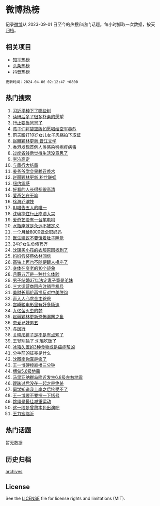 # 微博热榜

记录[微博](https://www.weibo.com)从 2023-09-01 日至今的热搜和热门话题。每小时抓取一次数据，按天[归档](archives)。

## 相关项目

- [知乎热榜](https://github.com/hotarchive/zhihu)
- [头条热榜](https://github.com/hotarchive/toutiao)
- [抖音热榜](https://github.com/hotarchive/douyin)


`更新时间：2024-04-06 02:12:47 +0800`

## 热门搜索

1. [习近平种下了哪些树](https://m.weibo.cn/search?containerid=100103type%3D1%26t%3D10%26q%3D%23%E4%B9%A0%E8%BF%91%E5%B9%B3%E7%A7%8D%E4%B8%8B%E4%BA%86%E5%93%AA%E4%BA%9B%E6%A0%91%23&stream_entry_id=51&isnewpage=1&extparam=seat%3D1%26pos%3D0%26q%3D%2523%25E4%25B9%25A0%25E8%25BF%2591%25E5%25B9%25B3%25E7%25A7%258D%25E4%25B8%258B%25E4%25BA%2586%25E5%2593%25AA%25E4%25BA%259B%25E6%25A0%2591%2523%26stream_entry_id%3D51%26dgr%3D0%26c_type%3D51%26filter_type%3Drealtimehot%26cate%3D10103%26display_time%3D1712340766%26pre_seqid%3D171234076670507365127)
1. [读研后多了很多朴素的愿望](https://m.weibo.cn/search?containerid=100103type%3D1%26t%3D10%26q%3D%23%E8%AF%BB%E7%A0%94%E5%90%8E%E5%A4%9A%E4%BA%86%E5%BE%88%E5%A4%9A%E6%9C%B4%E7%B4%A0%E7%9A%84%E6%84%BF%E6%9C%9B%23&stream_entry_id=31&isnewpage=1&extparam=seat%3D1%26pos%3D0%26flag%3D2%26q%3D%2523%25E8%25AF%25BB%25E7%25A0%2594%25E5%2590%258E%25E5%25A4%259A%25E4%25BA%2586%25E5%25BE%2588%25E5%25A4%259A%25E6%259C%25B4%25E7%25B4%25A0%25E7%259A%2584%25E6%2584%25BF%25E6%259C%259B%2523%26dgr%3D0%26c_type%3D31%26cate%3D5001%26band_rank%3D1%26stream_entry_id%3D31%26lcate%3D5001%26filter_type%3Drealtimehot%26realpos%3D1%26display_time%3D1712340766%26pre_seqid%3D171234076670507365127)
1. [行止要当爸爸了](https://m.weibo.cn/search?containerid=100103type%3D1%26t%3D10%26q%3D%23%E8%A1%8C%E6%AD%A2%E8%A6%81%E5%BD%93%E7%88%B8%E7%88%B8%E4%BA%86%23&stream_entry_id=31&isnewpage=1&extparam=seat%3D1%26pos%3D1%26flag%3D1%26q%3D%2523%25E8%25A1%258C%25E6%25AD%25A2%25E8%25A6%2581%25E5%25BD%2593%25E7%2588%25B8%25E7%2588%25B8%25E4%25BA%2586%2523%26dgr%3D0%26c_type%3D31%26cate%3D5001%26band_rank%3D2%26stream_entry_id%3D31%26lcate%3D5001%26filter_type%3Drealtimehot%26realpos%3D2%26display_time%3D1712340766%26pre_seqid%3D171234076670507365127)
1. [孩子们将碧空版如愿唱给空军英烈](https://m.weibo.cn/search?containerid=100103type%3D1%26t%3D10%26q%3D%23%E5%AD%A9%E5%AD%90%E4%BB%AC%E5%B0%86%E7%A2%A7%E7%A9%BA%E7%89%88%E5%A6%82%E6%84%BF%E5%94%B1%E7%BB%99%E7%A9%BA%E5%86%9B%E8%8B%B1%E7%83%88%23&stream_entry_id=31&isnewpage=1&extparam=seat%3D1%26pos%3D2%26flag%3D0%26q%3D%2523%25E5%25AD%25A9%25E5%25AD%2590%25E4%25BB%25AC%25E5%25B0%2586%25E7%25A2%25A7%25E7%25A9%25BA%25E7%2589%2588%25E5%25A6%2582%25E6%2584%25BF%25E5%2594%25B1%25E7%25BB%2599%25E7%25A9%25BA%25E5%2586%259B%25E8%258B%25B1%25E7%2583%2588%2523%26dgr%3D0%26c_type%3D31%26cate%3D5001%26band_rank%3D3%26stream_entry_id%3D31%26lcate%3D5001%26filter_type%3Drealtimehot%26realpos%3D3%26display_time%3D1712340766%26pre_seqid%3D171234076670507365127)
1. [前夫殴打10岁女儿女子忍痛拍下取证](https://m.weibo.cn/search?containerid=100103type%3D1%26t%3D10%26q%3D%23%E5%89%8D%E5%A4%AB%E6%AE%B4%E6%89%9310%E5%B2%81%E5%A5%B3%E5%84%BF%E5%A5%B3%E5%AD%90%E5%BF%8D%E7%97%9B%E6%8B%8D%E4%B8%8B%E5%8F%96%E8%AF%81%23&stream_entry_id=31&isnewpage=1&extparam=seat%3D1%26pos%3D3%26flag%3D2%26q%3D%2523%25E5%2589%258D%25E5%25A4%25AB%25E6%25AE%25B4%25E6%2589%259310%25E5%25B2%2581%25E5%25A5%25B3%25E5%2584%25BF%25E5%25A5%25B3%25E5%25AD%2590%25E5%25BF%258D%25E7%2597%259B%25E6%258B%258D%25E4%25B8%258B%25E5%258F%2596%25E8%25AF%2581%2523%26dgr%3D0%26c_type%3D31%26cate%3D5001%26band_rank%3D4%26stream_entry_id%3D31%26lcate%3D5001%26filter_type%3Drealtimehot%26realpos%3D4%26display_time%3D1712340766%26pre_seqid%3D171234076670507365127)
1. [赵丽颖林更新 晋江文学](https://m.weibo.cn/search?containerid=100103type%3D1%26t%3D10%26q%3D%E8%B5%B5%E4%B8%BD%E9%A2%96%E6%9E%97%E6%9B%B4%E6%96%B0+%E6%99%8B%E6%B1%9F%E6%96%87%E5%AD%A6&stream_entry_id=31&isnewpage=1&extparam=seat%3D1%26pos%3D4%26flag%3D0%26q%3D%25E8%25B5%25B5%25E4%25B8%25BD%25E9%25A2%2596%25E6%259E%2597%25E6%259B%25B4%25E6%2596%25B0%2520%25E6%2599%258B%25E6%25B1%259F%25E6%2596%2587%25E5%25AD%25A6%26dgr%3D0%26c_type%3D31%26cate%3D5001%26band_rank%3D5%26stream_entry_id%3D31%26lcate%3D5001%26filter_type%3Drealtimehot%26realpos%3D5%26display_time%3D1712340766%26pre_seqid%3D171234076670507365127)
1. [香港发现首例人类感染猴疱疹病毒](https://m.weibo.cn/search?containerid=100103type%3D1%26t%3D10%26q%3D%23%E9%A6%99%E6%B8%AF%E5%8F%91%E7%8E%B0%E9%A6%96%E4%BE%8B%E4%BA%BA%E7%B1%BB%E6%84%9F%E6%9F%93%E7%8C%B4%E7%96%B1%E7%96%B9%E7%97%85%E6%AF%92%23&stream_entry_id=31&isnewpage=1&extparam=seat%3D1%26pos%3D5%26flag%3D2%26q%3D%2523%25E9%25A6%2599%25E6%25B8%25AF%25E5%258F%2591%25E7%258E%25B0%25E9%25A6%2596%25E4%25BE%258B%25E4%25BA%25BA%25E7%25B1%25BB%25E6%2584%259F%25E6%259F%2593%25E7%258C%25B4%25E7%2596%25B1%25E7%2596%25B9%25E7%2597%2585%25E6%25AF%2592%2523%26dgr%3D0%26c_type%3D31%26cate%3D5001%26band_rank%3D6%26stream_entry_id%3D31%26lcate%3D5001%26filter_type%3Drealtimehot%26realpos%3D6%26display_time%3D1712340766%26pre_seqid%3D171234076670507365127)
1. [过度省钱后觉得生活没意思了](https://m.weibo.cn/search?containerid=100103type%3D1%26t%3D10%26q%3D%23%E8%BF%87%E5%BA%A6%E7%9C%81%E9%92%B1%E5%90%8E%E8%A7%89%E5%BE%97%E7%94%9F%E6%B4%BB%E6%B2%A1%E6%84%8F%E6%80%9D%E4%BA%86%23&stream_entry_id=31&isnewpage=1&extparam=seat%3D1%26pos%3D6%26flag%3D2%26q%3D%2523%25E8%25BF%2587%25E5%25BA%25A6%25E7%259C%2581%25E9%2592%25B1%25E5%2590%258E%25E8%25A7%2589%25E5%25BE%2597%25E7%2594%259F%25E6%25B4%25BB%25E6%25B2%25A1%25E6%2584%258F%25E6%2580%259D%25E4%25BA%2586%2523%26dgr%3D0%26c_type%3D31%26cate%3D5001%26band_rank%3D7%26stream_entry_id%3D31%26lcate%3D5001%26filter_type%3Drealtimehot%26realpos%3D7%26display_time%3D1712340766%26pre_seqid%3D171234076670507365127)
1. [李沁高定](https://m.weibo.cn/search?containerid=100103type%3D1%26t%3D10%26q%3D%E6%9D%8E%E6%B2%81%E9%AB%98%E5%AE%9A&stream_entry_id=31&isnewpage=1&extparam=seat%3D1%26pos%3D7%26flag%3D2%26q%3D%25E6%259D%258E%25E6%25B2%2581%25E9%25AB%2598%25E5%25AE%259A%26dgr%3D0%26c_type%3D31%26cate%3D5001%26band_rank%3D8%26stream_entry_id%3D31%26lcate%3D5001%26filter_type%3Drealtimehot%26realpos%3D8%26display_time%3D1712340766%26pre_seqid%3D171234076670507365127)
1. [与凤行大结局](https://m.weibo.cn/search?containerid=100103type%3D1%26t%3D10%26q%3D%E4%B8%8E%E5%87%A4%E8%A1%8C%E5%A4%A7%E7%BB%93%E5%B1%80&stream_entry_id=31&isnewpage=1&extparam=seat%3D1%26pos%3D8%26flag%3D0%26q%3D%25E4%25B8%258E%25E5%2587%25A4%25E8%25A1%258C%25E5%25A4%25A7%25E7%25BB%2593%25E5%25B1%2580%26dgr%3D0%26c_type%3D31%26cate%3D5001%26band_rank%3D9%26stream_entry_id%3D31%26lcate%3D5001%26filter_type%3Drealtimehot%26realpos%3D9%26display_time%3D1712340766%26pre_seqid%3D171234076670507365127)
1. [姜爷爷学会果赖召唤术](https://m.weibo.cn/search?containerid=100103type%3D1%26t%3D10%26q%3D%23%E5%A7%9C%E7%88%B7%E7%88%B7%E5%AD%A6%E4%BC%9A%E6%9E%9C%E8%B5%96%E5%8F%AC%E5%94%A4%E6%9C%AF%23&stream_entry_id=31&isnewpage=1&extparam=seat%3D1%26pos%3D9%26flag%3D32768%26q%3D%2523%25E5%25A7%259C%25E7%2588%25B7%25E7%2588%25B7%25E5%25AD%25A6%25E4%25BC%259A%25E6%259E%259C%25E8%25B5%2596%25E5%258F%25AC%25E5%2594%25A4%25E6%259C%25AF%2523%26dgr%3D0%26c_type%3D31%26cate%3D5001%26band_rank%3D10%26stream_entry_id%3D31%26lcate%3D5001%26filter_type%3Drealtimehot%26realpos%3D10%26display_time%3D1712340766%26pre_seqid%3D171234076670507365127)
1. [赵丽颖林更新 粉丝联姻](https://m.weibo.cn/search?containerid=100103type%3D1%26t%3D10%26q%3D%E8%B5%B5%E4%B8%BD%E9%A2%96%E6%9E%97%E6%9B%B4%E6%96%B0+%E7%B2%89%E4%B8%9D%E8%81%94%E5%A7%BB&stream_entry_id=31&isnewpage=1&extparam=seat%3D1%26pos%3D10%26flag%3D0%26q%3D%25E8%25B5%25B5%25E4%25B8%25BD%25E9%25A2%2596%25E6%259E%2597%25E6%259B%25B4%25E6%2596%25B0%2520%25E7%25B2%2589%25E4%25B8%259D%25E8%2581%2594%25E5%25A7%25BB%26dgr%3D0%26c_type%3D31%26cate%3D5001%26band_rank%3D11%26stream_entry_id%3D31%26lcate%3D5001%26filter_type%3Drealtimehot%26realpos%3D11%26display_time%3D1712340766%26pre_seqid%3D171234076670507365127)
1. [纽约震感](https://m.weibo.cn/search?containerid=100103type%3D1%26t%3D10%26q%3D%E7%BA%BD%E7%BA%A6%E9%9C%87%E6%84%9F&stream_entry_id=31&isnewpage=1&extparam=seat%3D1%26pos%3D11%26flag%3D0%26q%3D%25E7%25BA%25BD%25E7%25BA%25A6%25E9%259C%2587%25E6%2584%259F%26dgr%3D0%26c_type%3D31%26cate%3D5001%26band_rank%3D12%26stream_entry_id%3D31%26lcate%3D5001%26filter_type%3Drealtimehot%26realpos%3D12%26display_time%3D1712340766%26pre_seqid%3D171234076670507365127)
1. [好看的人长得都很高清](https://m.weibo.cn/search?containerid=100103type%3D1%26t%3D10%26q%3D%23%E5%A5%BD%E7%9C%8B%E7%9A%84%E4%BA%BA%E9%95%BF%E5%BE%97%E9%83%BD%E5%BE%88%E9%AB%98%E6%B8%85%23&stream_entry_id=31&isnewpage=1&extparam=seat%3D1%26pos%3D12%26flag%3D2%26q%3D%2523%25E5%25A5%25BD%25E7%259C%258B%25E7%259A%2584%25E4%25BA%25BA%25E9%2595%25BF%25E5%25BE%2597%25E9%2583%25BD%25E5%25BE%2588%25E9%25AB%2598%25E6%25B8%2585%2523%26dgr%3D0%26c_type%3D31%26cate%3D5001%26band_rank%3D13%26stream_entry_id%3D31%26lcate%3D5001%26filter_type%3Drealtimehot%26realpos%3D13%26display_time%3D1712340766%26pre_seqid%3D171234076670507365127)
1. [爱奇艺在干嘛](https://m.weibo.cn/search?containerid=100103type%3D1%26t%3D10%26q%3D%E7%88%B1%E5%A5%87%E8%89%BA%E5%9C%A8%E5%B9%B2%E5%98%9B&stream_entry_id=31&isnewpage=1&extparam=seat%3D1%26pos%3D13%26flag%3D2%26q%3D%25E7%2588%25B1%25E5%25A5%2587%25E8%2589%25BA%25E5%259C%25A8%25E5%25B9%25B2%25E5%2598%259B%26dgr%3D0%26c_type%3D31%26cate%3D5001%26band_rank%3D14%26stream_entry_id%3D31%26lcate%3D5001%26filter_type%3Drealtimehot%26realpos%3D14%26display_time%3D1712340766%26pre_seqid%3D171234076670507365127)
1. [徐海乔演技](https://m.weibo.cn/search?containerid=100103type%3D1%26t%3D10%26q%3D%E5%BE%90%E6%B5%B7%E4%B9%94%E6%BC%94%E6%8A%80&stream_entry_id=31&isnewpage=1&extparam=seat%3D1%26pos%3D14%26flag%3D2%26q%3D%25E5%25BE%2590%25E6%25B5%25B7%25E4%25B9%2594%25E6%25BC%2594%25E6%258A%2580%26dgr%3D0%26c_type%3D31%26cate%3D5001%26band_rank%3D15%26stream_entry_id%3D31%26lcate%3D5001%26filter_type%3Drealtimehot%26realpos%3D15%26display_time%3D1712340766%26pre_seqid%3D171234076670507365127)
1. [IU唱告五人的唯一](https://m.weibo.cn/search?containerid=100103type%3D1%26t%3D10%26q%3D%23IU%E5%94%B1%E5%91%8A%E4%BA%94%E4%BA%BA%E7%9A%84%E5%94%AF%E4%B8%80%23&stream_entry_id=31&isnewpage=1&extparam=seat%3D1%26pos%3D15%26flag%3D2%26q%3D%2523IU%25E5%2594%25B1%25E5%2591%258A%25E4%25BA%2594%25E4%25BA%25BA%25E7%259A%2584%25E5%2594%25AF%25E4%25B8%2580%2523%26dgr%3D0%26c_type%3D31%26cate%3D5001%26band_rank%3D16%26stream_entry_id%3D31%26lcate%3D5001%26filter_type%3Drealtimehot%26realpos%3D16%26display_time%3D1712340766%26pre_seqid%3D171234076670507365127)
1. [沈璃抱住行止崩溃大哭](https://m.weibo.cn/search?containerid=100103type%3D1%26t%3D10%26q%3D%23%E6%B2%88%E7%92%83%E6%8A%B1%E4%BD%8F%E8%A1%8C%E6%AD%A2%E5%B4%A9%E6%BA%83%E5%A4%A7%E5%93%AD%23&stream_entry_id=31&isnewpage=1&extparam=seat%3D1%26pos%3D16%26flag%3D1%26q%3D%2523%25E6%25B2%2588%25E7%2592%2583%25E6%258A%25B1%25E4%25BD%258F%25E8%25A1%258C%25E6%25AD%25A2%25E5%25B4%25A9%25E6%25BA%2583%25E5%25A4%25A7%25E5%2593%25AD%2523%26dgr%3D0%26c_type%3D31%26cate%3D5001%26band_rank%3D17%26stream_entry_id%3D31%26lcate%3D5001%26filter_type%3Drealtimehot%26realpos%3D17%26display_time%3D1712340766%26pre_seqid%3D171234076670507365127)
1. [爱奇艺没有一台笔电吗](https://m.weibo.cn/search?containerid=100103type%3D1%26t%3D10%26q%3D%E7%88%B1%E5%A5%87%E8%89%BA%E6%B2%A1%E6%9C%89%E4%B8%80%E5%8F%B0%E7%AC%94%E7%94%B5%E5%90%97&stream_entry_id=31&isnewpage=1&extparam=seat%3D1%26pos%3D17%26flag%3D2%26q%3D%25E7%2588%25B1%25E5%25A5%2587%25E8%2589%25BA%25E6%25B2%25A1%25E6%259C%2589%25E4%25B8%2580%25E5%258F%25B0%25E7%25AC%2594%25E7%2594%25B5%25E5%2590%2597%26dgr%3D0%26c_type%3D31%26cate%3D5001%26band_rank%3D18%26stream_entry_id%3D31%26lcate%3D5001%26filter_type%3Drealtimehot%26realpos%3D18%26display_time%3D1712340766%26pre_seqid%3D171234076670507365127)
1. [水瓶座就是永远不被定义](https://m.weibo.cn/search?containerid=100103type%3D1%26t%3D10%26q%3D%E6%B0%B4%E7%93%B6%E5%BA%A7%E5%B0%B1%E6%98%AF%E6%B0%B8%E8%BF%9C%E4%B8%8D%E8%A2%AB%E5%AE%9A%E4%B9%89&stream_entry_id=31&isnewpage=1&extparam=seat%3D1%26pos%3D18%26flag%3D0%26q%3D%25E6%25B0%25B4%25E7%2593%25B6%25E5%25BA%25A7%25E5%25B0%25B1%25E6%2598%25AF%25E6%25B0%25B8%25E8%25BF%259C%25E4%25B8%258D%25E8%25A2%25AB%25E5%25AE%259A%25E4%25B9%2589%26dgr%3D0%26c_type%3D31%26cate%3D5001%26band_rank%3D19%26stream_entry_id%3D31%26lcate%3D5001%26filter_type%3Drealtimehot%26realpos%3D19%26display_time%3D1712340766%26pre_seqid%3D171234076670507365127)
1. [一个月给8000做全职妈妈](https://m.weibo.cn/search?containerid=100103type%3D1%26t%3D10%26q%3D%E4%B8%80%E4%B8%AA%E6%9C%88%E7%BB%998000%E5%81%9A%E5%85%A8%E8%81%8C%E5%A6%88%E5%A6%88&stream_entry_id=31&isnewpage=1&extparam=seat%3D1%26pos%3D19%26flag%3D0%26q%3D%25E4%25B8%2580%25E4%25B8%25AA%25E6%259C%2588%25E7%25BB%25998000%25E5%2581%259A%25E5%2585%25A8%25E8%2581%258C%25E5%25A6%2588%25E5%25A6%2588%26dgr%3D0%26c_type%3D31%26cate%3D5001%26band_rank%3D20%26stream_entry_id%3D31%26lcate%3D5001%26filter_type%3Drealtimehot%26realpos%3D20%26display_time%3D1712340766%26pre_seqid%3D171234076670507365127)
1. [医生建议不要饿着肚子睡觉](https://m.weibo.cn/search?containerid=100103type%3D1%26t%3D10%26q%3D%23%E5%8C%BB%E7%94%9F%E5%BB%BA%E8%AE%AE%E4%B8%8D%E8%A6%81%E9%A5%BF%E7%9D%80%E8%82%9A%E5%AD%90%E7%9D%A1%E8%A7%89%23&stream_entry_id=31&isnewpage=1&extparam=seat%3D1%26pos%3D20%26flag%3D0%26q%3D%2523%25E5%258C%25BB%25E7%2594%259F%25E5%25BB%25BA%25E8%25AE%25AE%25E4%25B8%258D%25E8%25A6%2581%25E9%25A5%25BF%25E7%259D%2580%25E8%2582%259A%25E5%25AD%2590%25E7%259D%25A1%25E8%25A7%2589%2523%26dgr%3D0%26c_type%3D31%26cate%3D5001%26band_rank%3D21%26stream_entry_id%3D31%26lcate%3D5001%26filter_type%3Drealtimehot%26realpos%3D21%26display_time%3D1712340766%26pre_seqid%3D171234076670507365127)
1. [24岁女生负债15万](https://m.weibo.cn/search?containerid=100103type%3D1%26t%3D10%26q%3D%2324%E5%B2%81%E5%A5%B3%E7%94%9F%E8%B4%9F%E5%80%BA15%E4%B8%87%23&stream_entry_id=31&isnewpage=1&extparam=seat%3D1%26pos%3D21%26flag%3D0%26q%3D%252324%25E5%25B2%2581%25E5%25A5%25B3%25E7%2594%259F%25E8%25B4%259F%25E5%2580%25BA15%25E4%25B8%2587%2523%26dgr%3D0%26c_type%3D31%26cate%3D5001%26band_rank%3D22%26stream_entry_id%3D31%26lcate%3D5001%26filter_type%3Drealtimehot%26realpos%3D22%26display_time%3D1712340766%26pre_seqid%3D171234076670507365127)
1. [沈璃买小孩的衣服原因找到了](https://m.weibo.cn/search?containerid=100103type%3D1%26t%3D10%26q%3D%23%E6%B2%88%E7%92%83%E4%B9%B0%E5%B0%8F%E5%AD%A9%E7%9A%84%E8%A1%A3%E6%9C%8D%E5%8E%9F%E5%9B%A0%E6%89%BE%E5%88%B0%E4%BA%86%23&stream_entry_id=31&isnewpage=1&extparam=seat%3D1%26pos%3D22%26flag%3D2%26q%3D%2523%25E6%25B2%2588%25E7%2592%2583%25E4%25B9%25B0%25E5%25B0%258F%25E5%25AD%25A9%25E7%259A%2584%25E8%25A1%25A3%25E6%259C%258D%25E5%258E%259F%25E5%259B%25A0%25E6%2589%25BE%25E5%2588%25B0%25E4%25BA%2586%2523%26dgr%3D0%26c_type%3D31%26cate%3D5001%26band_rank%3D23%26stream_entry_id%3D31%26lcate%3D5001%26filter_type%3Drealtimehot%26realpos%3D23%26display_time%3D1712340766%26pre_seqid%3D171234076670507365127)
1. [妈妈假装蔡依林回信](https://m.weibo.cn/search?containerid=100103type%3D1%26t%3D10%26q%3D%23%E5%A6%88%E5%A6%88%E5%81%87%E8%A3%85%E8%94%A1%E4%BE%9D%E6%9E%97%E5%9B%9E%E4%BF%A1%23&stream_entry_id=31&isnewpage=1&extparam=seat%3D1%26pos%3D23%26flag%3D1%26q%3D%2523%25E5%25A6%2588%25E5%25A6%2588%25E5%2581%2587%25E8%25A3%2585%25E8%2594%25A1%25E4%25BE%259D%25E6%259E%2597%25E5%259B%259E%25E4%25BF%25A1%2523%26dgr%3D0%26c_type%3D31%26cate%3D5001%26band_rank%3D24%26stream_entry_id%3D31%26lcate%3D5001%26filter_type%3Drealtimehot%26realpos%3D24%26display_time%3D1712340766%26pre_seqid%3D171234076670507365127)
1. [高铁上再也不随便跟人换座了](https://m.weibo.cn/search?containerid=100103type%3D1%26t%3D10%26q%3D%23%E9%AB%98%E9%93%81%E4%B8%8A%E5%86%8D%E4%B9%9F%E4%B8%8D%E9%9A%8F%E4%BE%BF%E8%B7%9F%E4%BA%BA%E6%8D%A2%E5%BA%A7%E4%BA%86%23&stream_entry_id=31&isnewpage=1&extparam=seat%3D1%26pos%3D24%26flag%3D0%26q%3D%2523%25E9%25AB%2598%25E9%2593%2581%25E4%25B8%258A%25E5%2586%258D%25E4%25B9%259F%25E4%25B8%258D%25E9%259A%258F%25E4%25BE%25BF%25E8%25B7%259F%25E4%25BA%25BA%25E6%258D%25A2%25E5%25BA%25A7%25E4%25BA%2586%2523%26dgr%3D0%26c_type%3D31%26cate%3D5001%26band_rank%3D25%26stream_entry_id%3D31%26lcate%3D5001%26filter_type%3Drealtimehot%26realpos%3D25%26display_time%3D1712340766%26pre_seqid%3D171234076670507365127)
1. [身体在变老的10个迹象](https://m.weibo.cn/search?containerid=100103type%3D1%26t%3D10%26q%3D%23%E8%BA%AB%E4%BD%93%E5%9C%A8%E5%8F%98%E8%80%81%E7%9A%8410%E4%B8%AA%E8%BF%B9%E8%B1%A1%23&stream_entry_id=31&isnewpage=1&extparam=seat%3D1%26pos%3D25%26flag%3D0%26q%3D%2523%25E8%25BA%25AB%25E4%25BD%2593%25E5%259C%25A8%25E5%258F%2598%25E8%2580%2581%25E7%259A%258410%25E4%25B8%25AA%25E8%25BF%25B9%25E8%25B1%25A1%2523%26dgr%3D0%26c_type%3D31%26cate%3D5001%26band_rank%3D26%26stream_entry_id%3D31%26lcate%3D5001%26filter_type%3Drealtimehot%26realpos%3D26%26display_time%3D1712340766%26pre_seqid%3D171234076670507365127)
1. [月薪五万是一种什么体验](https://m.weibo.cn/search?containerid=100103type%3D1%26t%3D10%26q%3D%23%E6%9C%88%E8%96%AA%E4%BA%94%E4%B8%87%E6%98%AF%E4%B8%80%E7%A7%8D%E4%BB%80%E4%B9%88%E4%BD%93%E9%AA%8C%23&stream_entry_id=31&isnewpage=1&extparam=seat%3D1%26pos%3D26%26flag%3D0%26q%3D%2523%25E6%259C%2588%25E8%2596%25AA%25E4%25BA%2594%25E4%25B8%2587%25E6%2598%25AF%25E4%25B8%2580%25E7%25A7%258D%25E4%25BB%2580%25E4%25B9%2588%25E4%25BD%2593%25E9%25AA%258C%2523%26dgr%3D0%26c_type%3D31%26cate%3D5001%26band_rank%3D27%26stream_entry_id%3D31%26lcate%3D5001%26filter_type%3Drealtimehot%26realpos%3D27%26display_time%3D1712340766%26pre_seqid%3D171234076670507365127)
1. [男子结婚37年法定妻子竟是弟妹](https://m.weibo.cn/search?containerid=100103type%3D1%26t%3D10%26q%3D%23%E7%94%B7%E5%AD%90%E7%BB%93%E5%A9%9A37%E5%B9%B4%E6%B3%95%E5%AE%9A%E5%A6%BB%E5%AD%90%E7%AB%9F%E6%98%AF%E5%BC%9F%E5%A6%B9%23&stream_entry_id=31&isnewpage=1&extparam=seat%3D1%26pos%3D27%26flag%3D0%26q%3D%2523%25E7%2594%25B7%25E5%25AD%2590%25E7%25BB%2593%25E5%25A9%259A37%25E5%25B9%25B4%25E6%25B3%2595%25E5%25AE%259A%25E5%25A6%25BB%25E5%25AD%2590%25E7%25AB%259F%25E6%2598%25AF%25E5%25BC%259F%25E5%25A6%25B9%2523%26dgr%3D0%26c_type%3D31%26cate%3D5001%26band_rank%3D28%26stream_entry_id%3D31%26lcate%3D5001%26filter_type%3Drealtimehot%26realpos%3D28%26display_time%3D1712340766%26pre_seqid%3D171234076670507365127)
1. [三大运营商回应注销手机号](https://m.weibo.cn/search?containerid=100103type%3D1%26t%3D10%26q%3D%23%E4%B8%89%E5%A4%A7%E8%BF%90%E8%90%A5%E5%95%86%E5%9B%9E%E5%BA%94%E6%B3%A8%E9%94%80%E6%89%8B%E6%9C%BA%E5%8F%B7%23&stream_entry_id=31&isnewpage=1&extparam=seat%3D1%26pos%3D28%26flag%3D1%26q%3D%2523%25E4%25B8%2589%25E5%25A4%25A7%25E8%25BF%2590%25E8%2590%25A5%25E5%2595%2586%25E5%259B%259E%25E5%25BA%2594%25E6%25B3%25A8%25E9%2594%2580%25E6%2589%258B%25E6%259C%25BA%25E5%258F%25B7%2523%26dgr%3D0%26c_type%3D31%26cate%3D5001%26band_rank%3D29%26stream_entry_id%3D31%26lcate%3D5001%26filter_type%3Drealtimehot%26realpos%3D29%26display_time%3D1712340766%26pre_seqid%3D171234076670507365127)
1. [美财长耶伦再提反对中美脱钩](https://m.weibo.cn/search?containerid=100103type%3D1%26t%3D10%26q%3D%23%E7%BE%8E%E8%B4%A2%E9%95%BF%E8%80%B6%E4%BC%A6%E5%86%8D%E6%8F%90%E5%8F%8D%E5%AF%B9%E4%B8%AD%E7%BE%8E%E8%84%B1%E9%92%A9%23&stream_entry_id=31&isnewpage=1&extparam=seat%3D1%26pos%3D29%26flag%3D0%26q%3D%2523%25E7%25BE%258E%25E8%25B4%25A2%25E9%2595%25BF%25E8%2580%25B6%25E4%25BC%25A6%25E5%2586%258D%25E6%258F%2590%25E5%258F%258D%25E5%25AF%25B9%25E4%25B8%25AD%25E7%25BE%258E%25E8%2584%25B1%25E9%2592%25A9%2523%26dgr%3D0%26c_type%3D31%26cate%3D5001%26band_rank%3D30%26stream_entry_id%3D31%26lcate%3D5001%26filter_type%3Drealtimehot%26realpos%3D30%26display_time%3D1712340766%26pre_seqid%3D171234076670507365127)
1. [声入人心求金主爸爸](https://m.weibo.cn/search?containerid=100103type%3D1%26t%3D10%26q%3D%23%E5%A3%B0%E5%85%A5%E4%BA%BA%E5%BF%83%E6%B1%82%E9%87%91%E4%B8%BB%E7%88%B8%E7%88%B8%23&stream_entry_id=31&isnewpage=1&extparam=seat%3D1%26pos%3D30%26flag%3D0%26q%3D%2523%25E5%25A3%25B0%25E5%2585%25A5%25E4%25BA%25BA%25E5%25BF%2583%25E6%25B1%2582%25E9%2587%2591%25E4%25B8%25BB%25E7%2588%25B8%25E7%2588%25B8%2523%26dgr%3D0%26c_type%3D31%26cate%3D5001%26band_rank%3D31%26stream_entry_id%3D31%26lcate%3D5001%26filter_type%3Drealtimehot%26realpos%3D31%26display_time%3D1712340766%26pre_seqid%3D171234076670507365127)
1. [宫崎骏电影里有好多杨迪](https://m.weibo.cn/search?containerid=100103type%3D1%26t%3D10%26q%3D%23%E5%AE%AB%E5%B4%8E%E9%AA%8F%E7%94%B5%E5%BD%B1%E9%87%8C%E6%9C%89%E5%A5%BD%E5%A4%9A%E6%9D%A8%E8%BF%AA%23&stream_entry_id=31&isnewpage=1&extparam=seat%3D1%26pos%3D31%26flag%3D1%26q%3D%2523%25E5%25AE%25AB%25E5%25B4%258E%25E9%25AA%258F%25E7%2594%25B5%25E5%25BD%25B1%25E9%2587%258C%25E6%259C%2589%25E5%25A5%25BD%25E5%25A4%259A%25E6%259D%25A8%25E8%25BF%25AA%2523%26dgr%3D0%26c_type%3D31%26cate%3D5001%26band_rank%3D32%26stream_entry_id%3D31%26lcate%3D5001%26filter_type%3Drealtimehot%26realpos%3D32%26display_time%3D1712340766%26pre_seqid%3D171234076670507365127)
1. [九亿萤火虫的梦](https://m.weibo.cn/search?containerid=100103type%3D1%26t%3D10%26q%3D%E4%B9%9D%E4%BA%BF%E8%90%A4%E7%81%AB%E8%99%AB%E7%9A%84%E6%A2%A6&stream_entry_id=31&isnewpage=1&extparam=seat%3D1%26pos%3D32%26flag%3D0%26q%3D%25E4%25B9%259D%25E4%25BA%25BF%25E8%2590%25A4%25E7%2581%25AB%25E8%2599%25AB%25E7%259A%2584%25E6%25A2%25A6%26dgr%3D0%26c_type%3D31%26cate%3D5001%26band_rank%3D33%26stream_entry_id%3D31%26lcate%3D5001%26filter_type%3Drealtimehot%26realpos%3D33%26display_time%3D1712340766%26pre_seqid%3D171234076670507365127)
1. [赵丽颖林更新恐怖漏网之鱼](https://m.weibo.cn/search?containerid=100103type%3D1%26t%3D10%26q%3D%23%E8%B5%B5%E4%B8%BD%E9%A2%96%E6%9E%97%E6%9B%B4%E6%96%B0%E6%81%90%E6%80%96%E6%BC%8F%E7%BD%91%E4%B9%8B%E9%B1%BC%23&stream_entry_id=31&isnewpage=1&extparam=seat%3D1%26pos%3D33%26flag%3D1%26q%3D%2523%25E8%25B5%25B5%25E4%25B8%25BD%25E9%25A2%2596%25E6%259E%2597%25E6%259B%25B4%25E6%2596%25B0%25E6%2581%2590%25E6%2580%2596%25E6%25BC%258F%25E7%25BD%2591%25E4%25B9%258B%25E9%25B1%25BC%2523%26dgr%3D0%26c_type%3D31%26cate%3D5001%26band_rank%3D34%26stream_entry_id%3D31%26lcate%3D5001%26filter_type%3Drealtimehot%26realpos%3D34%26display_time%3D1712340766%26pre_seqid%3D171234076670507365127)
1. [恋爱兄妹男五](https://m.weibo.cn/search?containerid=100103type%3D1%26t%3D10%26q%3D%23%E6%81%8B%E7%88%B1%E5%85%84%E5%A6%B9%E7%94%B7%E4%BA%94%23&stream_entry_id=31&isnewpage=1&extparam=seat%3D1%26pos%3D34%26flag%3D0%26q%3D%2523%25E6%2581%258B%25E7%2588%25B1%25E5%2585%2584%25E5%25A6%25B9%25E7%2594%25B7%25E4%25BA%2594%2523%26dgr%3D0%26c_type%3D31%26cate%3D5001%26band_rank%3D35%26stream_entry_id%3D31%26lcate%3D5001%26filter_type%3Drealtimehot%26realpos%3D35%26display_time%3D1712340766%26pre_seqid%3D171234076670507365127)
1. [与凤行](https://m.weibo.cn/search?containerid=100103type%3D1%26t%3D10%26q%3D%E4%B8%8E%E5%87%A4%E8%A1%8C&stream_entry_id=31&isnewpage=1&extparam=seat%3D1%26pos%3D35%26flag%3D0%26q%3D%25E4%25B8%258E%25E5%2587%25A4%25E8%25A1%258C%26dgr%3D0%26c_type%3D31%26cate%3D5001%26band_rank%3D36%26stream_entry_id%3D31%26lcate%3D5001%26filter_type%3Drealtimehot%26realpos%3D36%26display_time%3D1712340766%26pre_seqid%3D171234076670507365127)
1. [关晓彤裤子是不是有点短了](https://m.weibo.cn/search?containerid=100103type%3D1%26t%3D10%26q%3D%23%E5%85%B3%E6%99%93%E5%BD%A4%E8%A3%A4%E5%AD%90%E6%98%AF%E4%B8%8D%E6%98%AF%E6%9C%89%E7%82%B9%E7%9F%AD%E4%BA%86%23&stream_entry_id=31&isnewpage=1&extparam=seat%3D1%26pos%3D36%26flag%3D0%26q%3D%2523%25E5%2585%25B3%25E6%2599%2593%25E5%25BD%25A4%25E8%25A3%25A4%25E5%25AD%2590%25E6%2598%25AF%25E4%25B8%258D%25E6%2598%25AF%25E6%259C%2589%25E7%2582%25B9%25E7%259F%25AD%25E4%25BA%2586%2523%26dgr%3D0%26c_type%3D31%26cate%3D5001%26band_rank%3D37%26stream_entry_id%3D31%26lcate%3D5001%26filter_type%3Drealtimehot%26realpos%3D37%26display_time%3D1712340766%26pre_seqid%3D171234076670507365127)
1. [王爷别输了 沈璃吃饭了](https://m.weibo.cn/search?containerid=100103type%3D1%26t%3D10%26q%3D%E7%8E%8B%E7%88%B7%E5%88%AB%E8%BE%93%E4%BA%86+%E6%B2%88%E7%92%83%E5%90%83%E9%A5%AD%E4%BA%86&stream_entry_id=31&isnewpage=1&extparam=seat%3D1%26pos%3D37%26flag%3D0%26q%3D%25E7%258E%258B%25E7%2588%25B7%25E5%2588%25AB%25E8%25BE%2593%25E4%25BA%2586%2520%25E6%25B2%2588%25E7%2592%2583%25E5%2590%2583%25E9%25A5%25AD%25E4%25BA%2586%26dgr%3D0%26c_type%3D31%26cate%3D5001%26band_rank%3D38%26stream_entry_id%3D31%26lcate%3D5001%26filter_type%3Drealtimehot%26realpos%3D38%26display_time%3D1712340766%26pre_seqid%3D171234076670507365127)
1. [冰箱久置的3种食物或是癌症帮凶](https://m.weibo.cn/search?containerid=100103type%3D1%26t%3D10%26q%3D%23%E5%86%B0%E7%AE%B1%E4%B9%85%E7%BD%AE%E7%9A%843%E7%A7%8D%E9%A3%9F%E7%89%A9%E6%88%96%E6%98%AF%E7%99%8C%E7%97%87%E5%B8%AE%E5%87%B6%23&stream_entry_id=31&isnewpage=1&extparam=seat%3D1%26pos%3D38%26flag%3D0%26q%3D%2523%25E5%2586%25B0%25E7%25AE%25B1%25E4%25B9%2585%25E7%25BD%25AE%25E7%259A%25843%25E7%25A7%258D%25E9%25A3%259F%25E7%2589%25A9%25E6%2588%2596%25E6%2598%25AF%25E7%2599%258C%25E7%2597%2587%25E5%25B8%25AE%25E5%2587%25B6%2523%26dgr%3D0%26c_type%3D31%26cate%3D5001%26band_rank%3D39%26stream_entry_id%3D31%26lcate%3D5001%26filter_type%3Drealtimehot%26realpos%3D39%26display_time%3D1712340766%26pre_seqid%3D171234076670507365127)
1. [分手前的征兆是什么](https://m.weibo.cn/search?containerid=100103type%3D1%26t%3D10%26q%3D%23%E5%88%86%E6%89%8B%E5%89%8D%E7%9A%84%E5%BE%81%E5%85%86%E6%98%AF%E4%BB%80%E4%B9%88%23&stream_entry_id=31&isnewpage=1&extparam=seat%3D1%26pos%3D39%26flag%3D0%26q%3D%2523%25E5%2588%2586%25E6%2589%258B%25E5%2589%258D%25E7%259A%2584%25E5%25BE%2581%25E5%2585%2586%25E6%2598%25AF%25E4%25BB%2580%25E4%25B9%2588%2523%26dgr%3D0%26c_type%3D31%26cate%3D5001%26band_rank%3D40%26stream_entry_id%3D31%26lcate%3D5001%26filter_type%3Drealtimehot%26realpos%3D40%26display_time%3D1712340766%26pre_seqid%3D171234076670507365127)
1. [沈图南你真是疯了](https://m.weibo.cn/search?containerid=100103type%3D1%26t%3D10%26q%3D%E6%B2%88%E5%9B%BE%E5%8D%97%E4%BD%A0%E7%9C%9F%E6%98%AF%E7%96%AF%E4%BA%86&stream_entry_id=31&isnewpage=1&extparam=seat%3D1%26pos%3D40%26flag%3D0%26q%3D%25E6%25B2%2588%25E5%259B%25BE%25E5%258D%2597%25E4%25BD%25A0%25E7%259C%259F%25E6%2598%25AF%25E7%2596%25AF%25E4%25BA%2586%26dgr%3D0%26c_type%3D31%26cate%3D5001%26band_rank%3D41%26stream_entry_id%3D31%26lcate%3D5001%26filter_type%3Drealtimehot%26realpos%3D41%26display_time%3D1712340766%26pre_seqid%3D171234076670507365127)
1. [王一博硬控直播三分钟](https://m.weibo.cn/search?containerid=100103type%3D1%26t%3D10%26q%3D%23%E7%8E%8B%E4%B8%80%E5%8D%9A%E7%A1%AC%E6%8E%A7%E7%9B%B4%E6%92%AD%E4%B8%89%E5%88%86%E9%92%9F%23&stream_entry_id=31&isnewpage=1&extparam=seat%3D1%26pos%3D41%26flag%3D0%26q%3D%2523%25E7%258E%258B%25E4%25B8%2580%25E5%258D%259A%25E7%25A1%25AC%25E6%258E%25A7%25E7%259B%25B4%25E6%2592%25AD%25E4%25B8%2589%25E5%2588%2586%25E9%2592%259F%2523%26dgr%3D0%26c_type%3D31%26cate%3D5001%26band_rank%3D42%26stream_entry_id%3D31%26lcate%3D5001%26filter_type%3Drealtimehot%26realpos%3D42%26display_time%3D1712340766%26pre_seqid%3D171234076670507365127)
1. [缅甸5.6级地震](https://m.weibo.cn/search?containerid=100103type%3D1%26t%3D10%26q%3D%23%E7%BC%85%E7%94%B85.6%E7%BA%A7%E5%9C%B0%E9%9C%87%23&stream_entry_id=31&isnewpage=1&extparam=seat%3D1%26pos%3D42%26flag%3D0%26q%3D%2523%25E7%25BC%2585%25E7%2594%25B85.6%25E7%25BA%25A7%25E5%259C%25B0%25E9%259C%2587%2523%26dgr%3D0%26c_type%3D31%26cate%3D5001%26band_rank%3D43%26stream_entry_id%3D31%26lcate%3D5001%26filter_type%3Drealtimehot%26realpos%3D43%26display_time%3D1712340766%26pre_seqid%3D171234076670507365127)
1. [马里亚纳群岛附近发生6.8级左右地震](https://m.weibo.cn/search?containerid=100103type%3D1%26t%3D10%26q%3D%23%E9%A9%AC%E9%87%8C%E4%BA%9A%E7%BA%B3%E7%BE%A4%E5%B2%9B%E9%99%84%E8%BF%91%E5%8F%91%E7%94%9F6.8%E7%BA%A7%E5%B7%A6%E5%8F%B3%E5%9C%B0%E9%9C%87%23&stream_entry_id=31&isnewpage=1&extparam=seat%3D1%26pos%3D43%26flag%3D0%26q%3D%2523%25E9%25A9%25AC%25E9%2587%258C%25E4%25BA%259A%25E7%25BA%25B3%25E7%25BE%25A4%25E5%25B2%259B%25E9%2599%2584%25E8%25BF%2591%25E5%258F%2591%25E7%2594%259F6.8%25E7%25BA%25A7%25E5%25B7%25A6%25E5%258F%25B3%25E5%259C%25B0%25E9%259C%2587%2523%26dgr%3D0%26c_type%3D31%26cate%3D5001%26band_rank%3D44%26stream_entry_id%3D31%26lcate%3D5001%26filter_type%3Drealtimehot%26realpos%3D44%26display_time%3D1712340766%26pre_seqid%3D171234076670507365127)
1. [暧昧过后没在一起才是绝杀](https://m.weibo.cn/search?containerid=100103type%3D1%26t%3D10%26q%3D%23%E6%9A%A7%E6%98%A7%E8%BF%87%E5%90%8E%E6%B2%A1%E5%9C%A8%E4%B8%80%E8%B5%B7%E6%89%8D%E6%98%AF%E7%BB%9D%E6%9D%80%23&stream_entry_id=31&isnewpage=1&extparam=seat%3D1%26pos%3D44%26flag%3D0%26q%3D%2523%25E6%259A%25A7%25E6%2598%25A7%25E8%25BF%2587%25E5%2590%258E%25E6%25B2%25A1%25E5%259C%25A8%25E4%25B8%2580%25E8%25B5%25B7%25E6%2589%258D%25E6%2598%25AF%25E7%25BB%259D%25E6%259D%2580%2523%26dgr%3D0%26c_type%3D31%26cate%3D5001%26band_rank%3D45%26stream_entry_id%3D31%26lcate%3D5001%26filter_type%3Drealtimehot%26realpos%3D45%26display_time%3D1712340766%26pre_seqid%3D171234076670507365127)
1. [同学知道我上岸之后接受不了](https://m.weibo.cn/search?containerid=100103type%3D1%26t%3D10%26q%3D%23%E5%90%8C%E5%AD%A6%E7%9F%A5%E9%81%93%E6%88%91%E4%B8%8A%E5%B2%B8%E4%B9%8B%E5%90%8E%E6%8E%A5%E5%8F%97%E4%B8%8D%E4%BA%86%23&stream_entry_id=31&isnewpage=1&extparam=seat%3D1%26pos%3D45%26flag%3D0%26q%3D%2523%25E5%2590%258C%25E5%25AD%25A6%25E7%259F%25A5%25E9%2581%2593%25E6%2588%2591%25E4%25B8%258A%25E5%25B2%25B8%25E4%25B9%258B%25E5%2590%258E%25E6%258E%25A5%25E5%258F%2597%25E4%25B8%258D%25E4%25BA%2586%2523%26dgr%3D0%26c_type%3D31%26cate%3D5001%26band_rank%3D46%26stream_entry_id%3D31%26lcate%3D5001%26filter_type%3Drealtimehot%26realpos%3D46%26display_time%3D1712340766%26pre_seqid%3D171234076670507365127)
1. [王一博要不要擦一下括号](https://m.weibo.cn/search?containerid=100103type%3D1%26t%3D10%26q%3D%23%E7%8E%8B%E4%B8%80%E5%8D%9A%E8%A6%81%E4%B8%8D%E8%A6%81%E6%93%A6%E4%B8%80%E4%B8%8B%E6%8B%AC%E5%8F%B7%23&stream_entry_id=31&isnewpage=1&extparam=seat%3D1%26pos%3D46%26flag%3D0%26q%3D%2523%25E7%258E%258B%25E4%25B8%2580%25E5%258D%259A%25E8%25A6%2581%25E4%25B8%258D%25E8%25A6%2581%25E6%2593%25A6%25E4%25B8%2580%25E4%25B8%258B%25E6%258B%25AC%25E5%258F%25B7%2523%26dgr%3D0%26c_type%3D31%26cate%3D5001%26band_rank%3D47%26stream_entry_id%3D31%26lcate%3D5001%26filter_type%3Drealtimehot%26realpos%3D47%26display_time%3D1712340766%26pre_seqid%3D171234076670507365127)
1. [跳绳是最佳减重运动](https://m.weibo.cn/search?containerid=100103type%3D1%26t%3D10%26q%3D%23%E8%B7%B3%E7%BB%B3%E6%98%AF%E6%9C%80%E4%BD%B3%E5%87%8F%E9%87%8D%E8%BF%90%E5%8A%A8%23&stream_entry_id=31&isnewpage=1&extparam=seat%3D1%26pos%3D47%26flag%3D0%26q%3D%2523%25E8%25B7%25B3%25E7%25BB%25B3%25E6%2598%25AF%25E6%259C%2580%25E4%25BD%25B3%25E5%2587%258F%25E9%2587%258D%25E8%25BF%2590%25E5%258A%25A8%2523%26dgr%3D0%26c_type%3D31%26cate%3D5001%26band_rank%3D48%26stream_entry_id%3D31%26lcate%3D5001%26filter_type%3Drealtimehot%26realpos%3D48%26display_time%3D1712340766%26pre_seqid%3D171234076670507365127)
1. [这一段是曾黎本色出演吧](https://m.weibo.cn/search?containerid=100103type%3D1%26t%3D10%26q%3D%23%E8%BF%99%E4%B8%80%E6%AE%B5%E6%98%AF%E6%9B%BE%E9%BB%8E%E6%9C%AC%E8%89%B2%E5%87%BA%E6%BC%94%E5%90%A7%23&stream_entry_id=31&isnewpage=1&extparam=seat%3D1%26pos%3D48%26flag%3D0%26q%3D%2523%25E8%25BF%2599%25E4%25B8%2580%25E6%25AE%25B5%25E6%2598%25AF%25E6%259B%25BE%25E9%25BB%258E%25E6%259C%25AC%25E8%2589%25B2%25E5%2587%25BA%25E6%25BC%2594%25E5%2590%25A7%2523%26dgr%3D0%26c_type%3D31%26cate%3D5001%26band_rank%3D49%26stream_entry_id%3D31%26lcate%3D5001%26filter_type%3Drealtimehot%26realpos%3D49%26display_time%3D1712340766%26pre_seqid%3D171234076670507365127)
1. [王力宏临沂](https://m.weibo.cn/search?containerid=100103type%3D1%26t%3D10%26q%3D%23%E7%8E%8B%E5%8A%9B%E5%AE%8F%E4%B8%B4%E6%B2%82%23&stream_entry_id=31&isnewpage=1&extparam=seat%3D1%26pos%3D49%26flag%3D0%26q%3D%2523%25E7%258E%258B%25E5%258A%259B%25E5%25AE%258F%25E4%25B8%25B4%25E6%25B2%2582%2523%26dgr%3D0%26c_type%3D31%26cate%3D5001%26band_rank%3D50%26stream_entry_id%3D31%26lcate%3D5001%26filter_type%3Drealtimehot%26realpos%3D50%26display_time%3D1712340766%26pre_seqid%3D171234076670507365127)

## 热门话题

暂无数据

## 历史归档

[archives](archives)

## License

See the [LICENSE](LICENSE) file for license rights and limitations (MIT).
